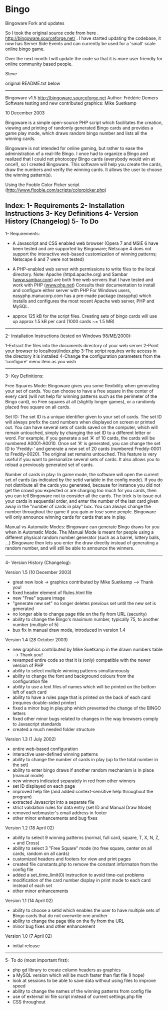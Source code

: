 # Bingo
 Bingoware Fork and updates 

So I took the original source code from here . http://bingoware.sourceforge.net/ .
I have started updating the codebase, it now has Server Side Events and can currently be used for a 'small' scale online bingo game.

Over the next month I will update the code so that it is more user friendly for online community based people.

Steve

original README.txt below

--------------------------------------------------------------------
Bingoware v1.5
http://bingoware.sourceforge.net
Author: Frédéric Demers
Software testing and new contributed graphics: Mike Suetkamp

10 December 2003

Bingoware is a simple open-source PHP script which facilitates the creation,
viewing and printing of randomly generated Bingo cards and provides a game 
play mode, which draws random bingo number and lists all the winning cards.

Bingoware is not intended for online gaming, but rather to ease the 
administration of a real-life Bingo. I once had to organize a Bingo and realized that
I could not photocopy Bingo cards (everybody would win at once!), so I created 
Bingoware. This software will help you create the cards, draw the numbers and 
verify the winning cards.  It allows the user to choose the winning pattern(s).

Using the Fooble Color Picker script (http://www.flooble.com/scripts/colorpicker.php)

Index:
1- Requirements
2- Installation Instructions
3- Key Definitions
4- Version History (Changelog)
5- To Do
--------------------------------------------------------------------

1- Requirements:

- A Javascript and CSS enabled web browser (Opera 7 and MSIE 6 have been tested and are
supported by Bingoware; Netscape 4 does not support the interactive web-based 
customization of winning patterns; Netscape 6 and 7 were not tested)

- A PHP-enabled web server with permissions to write files to the local directory.
Note:  Apache (httpd.apache.org) and Sambar (www.sambar.com) are both free web 
servers that I have tested and work with PHP (www.php.net)
Consults their documentation to install and configure either server with PHP
For Windows users, easyphp.manucorp.com has a pre-made package (easyphp) which 
installs and configures the most recent Apache web server, PHP and MySQL.

- approx 125 kB for the script files.  Creating sets of bingo cards
 will use up approx 1.5 kB per card (1000 cards ~= 1.5 MB)

--------------------------------------------------------------------

2- Installation Instructions (tested on Windows 98/ME/2000):

1-Extract the files into the documents directory of your web server
2-Point your browser to localhost/index.php
3-The script requires write access in the directory it is installed
4-Change the configuration parameters from the 'configure' menu item as you wish

--------------------------------------------------------------------

3- Key Definitions:

Free Squares Mode:  Bingoware gives you some flexibility when generating your set of cards.
You can choose to have a free square in the center of every card (will not help for winning 
patterns such as the perimeter of the Bingo card), no Free squares at all (slightly longer games),
or a randomly placed free square on all cards.

Set ID: The set ID is a unique identifier given to your set of cards. The set ID will always
prefix the card numbers when displayed on screen or printed out. You can have several sets of 
cards saved on the computer, which will remain untouched, simply by changing the set ID to a 
different letter or word. For example, if you generate a set 'A' of 10 cards, the cards will 
be numbered A0001-A0010. Once set 'A' is generated, you can change the set ID to 'Freddy-' 
and generate a new set of 20 cards (numbered Freddy-0001 to Freddy-0020). The original set remains 
untouched. This feature is very useful if you want to personalize several sets of cards. It also 
allows you to reload a previously generated set of cards.

Number of cards in play:  In game mode, the software will open the current set of cards (as indicated
by the setid variable in the config mode).  If you do not distribute all the cards you generated,
because for instance you did not get the crowd you expected or are charging too much for you cards,
then you can tell Bingoware not to consider all the cards.  The trick is to issue out your cards in
sequential order, and enter the number of the last card given away in the "number of cards in play" box.  You can
always change the number throughout the game if you gain or lose some people.  Bingoware will only 
announce winning cards for cards that are in play.

Manual vs Automatic Modes:  Bingoware can generate Bingo draws for you when in Automatic Mode.
The Manual Mode is meant for people using a different physical random number generator (such
as a barrel, lottery balls, ...)  Bingoware then lets you enter the draw directly instead  of
generating a random number, and will still be able to announce the winners.

--------------------------------------------------------------------

4- Version History (Changelog):

Version 1.5 (10 December 2003)
- great new look -> graphics contributed by Mike Suetkamp --> Thank you!
- fixed header element of Rules.html file
- new "Free" square image
- "generate new set" no longer deletes previous set until the new set is generated
- no longer able to change page title on the fly from URL (security)
- ability to change the Bingo's maximum number, typically 75, to another number (multiple of 5)
- bux fix in manual draw mode, introduced in version 1.4

Version 1.4 (28 October 2003)
- new graphics contributed by Mike Suetkamp in the drawn numbers table --> Thank you!
- revamped entire code so that it is (only) compatible with the newer version of PHP
- ability to select multiple winning patterns simultaneously
- ability to change the font and background colours from the configuration file
- ability to use a text files of names which will be printed on the bottom left of each card
- ability to have a rules page that is printed on the back of each card (requires double-sided printer)
- fixed a minor bug in play.php which prevented the change of the BINGO letters
- fixed other minor bugs related to changes in the way browsers comply to Javascript standards
- created a much needed folder structure


Version 1.3 (1 July 2002)
- entire web-based configuration
- interactive user-defined winning patterns
- ability to change the number of cards in play (up to the total number in the set)
- ability to enter bingo draws if another random mechanism is in place (manual mode)
- new winners indicated separately in red from other winners
- set ID displayed on each page
- improved help file (and added context-sensitive help throughout the program)
- extracted Javascript into a separate file
- strict validation rules for data entry (set ID and Manual Draw Mode)
- removed webmaster's email address in footer
- other minor enhancements and bug fixes


Version 1.2 (18 April 02)
- ability to select 9 winning patterns (normal, full card, square, T, X, N, Z, + and Cross)
- ability to select 3 "Free Square" mode (no free square, center on all cards, random on
all cards)
- customized headers and footers for view and print pages
- created file constants.php to remove the constant informaton from the config file
- added a set_time_limit(0) instruction to avoid time-out problems
- modification of the card number display in print mode to each card instead of each set
- other minor enhancements


Version 1.1 (14 April 02)
- ability to choose a setid which enables the user to 
have multiple sets of Bingo cards that do not overwrite one another
- ability to change the page title on the fly from the URL
- minor bug fixes and other enhancement
		

Version 1.0 (7 April 02)
- initial release

--------------------------------------------------------------------

5- To do (most important first):

- php gd library to create column headers as graphics
- a MySQL version which will be much faster than flat file (I hope)
- look at sessions to be able to save data without using files to improve speed
- ability to change the names of the winning patterns from config file
- use of external ini file script instead of current settings.php file
- CSS throughout




